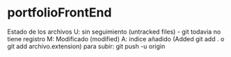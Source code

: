 # portfolioFrontEnd
Estado de los archivos
U: sin seguimiento (untracked files) - git todavia no tiene registro
M: Modificado (modified) 
A: indice añadido (Added git add . o git add archivo.extension)
para subir: git push -u origin
